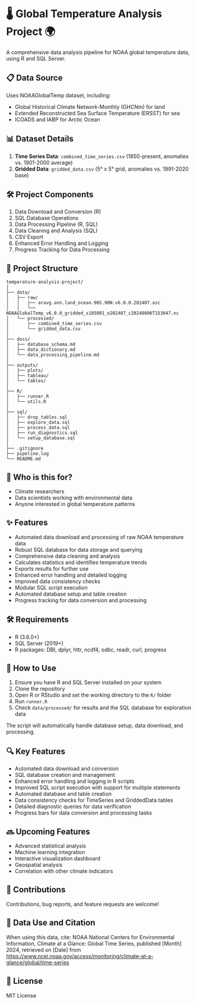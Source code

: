 # 🌡️ Global Temperature Analysis Project 🌍

A comprehensive data analysis pipeline for NOAA global temperature data, using R and SQL Server.

## 📋 Data Source

Uses NOAAGlobalTemp dataset, including:
- Global Historical Climate Network-Monthly (GHCNm) for land
- Extended Reconstructed Sea Surface Temperature (ERSST) for sea
- ICOADS and IABP for Arctic Ocean

## 📊 Dataset Details

1. **Time Series Data**: `combined_time_series.csv` (1850-present, anomalies vs. 1901-2000 average)
2. **Gridded Data**: `gridded_data.csv` (5° x 5° grid, anomalies vs. 1991-2020 base)

## 🛠️ Project Components

1. Data Download and Conversion (R)
2. SQL Database Operations
3. Data Processing Pipeline (R, SQL)
4. Data Cleaning and Analysis (SQL)
5. CSV Export
6. Enhanced Error Handling and Logging
7. Progress Tracking for Data Processing

## 📁 Project Structure

```
temperature-analysis-project/
│
├── data/
│   ├── raw/
│   │   ├── aravg.ann.land_ocean.90S.90N.v6.0.0.202407.asc
│   │   └── NOAAGlobalTemp_v6.0.0_gridded_s185001_e202407_c20240806T153047.nc
│   └── processed/
│       ├── combined_time_series.csv
│       └── gridded_data.csv
│
├── docs/
│   ├── database_schema.md
│   ├── data_dictionary.md
│   └── data_processing_pipeline.md
│
├── outputs/
│   ├── plots/
│   ├── tableau/
│   └── tables/
│
├── R/
│   ├── runner.R
│   └── utils.R
│
├── sql/
│   ├── drop_tables.sql
│   ├── explore_data.sql
│   ├── process_data.sql
│   ├── run_diagnostics.sql
│   └── setup_database.sql
│
├── .gitignore
├── pipeline.log
└── README.md
```

## 👥 Who is this for?

- Climate researchers
- Data scientists working with environmental data
- Anyone interested in global temperature patterns

## ✨ Features

- Automated data download and processing of raw NOAA temperature data
- Robust SQL database for data storage and querying
- Comprehensive data cleaning and analysis
- Calculates statistics and identifies temperature trends
- Exports results for further use
- Enhanced error handling and detailed logging
- Improved data consistency checks
- Modular SQL script execution
- Automated database setup and table creation
- Progress tracking for data conversion and processing

## 🛠️ Requirements

- R (3.6.0+)
- SQL Server (2019+)
- R packages: DBI, dplyr, httr, ncdf4, odbc, readr, curl, progress

## 🚀 How to Use

1. Ensure you have R and SQL Server installed on your system
2. Clone the repository
3. Open R or RStudio and set the working directory to the `R/` folder
4. Run `runner.R`
5. Check `data/processed/` for results and the SQL database for exploration data

The script will automatically handle database setup, data download, and processing.

## 🔍 Key Features

- Automated data download and conversion
- SQL database creation and management
- Enhanced error handling and logging in R scripts
- Improved SQL script execution with support for multiple statements
- Automated database and table creation
- Data consistency checks for TimeSeries and GriddedData tables
- Detailed diagnostic queries for data verification
- Progress bars for data conversion and processing tasks

## 🔜 Upcoming Features

- Advanced statistical analysis
- Machine learning integration
- Interactive visualization dashboard
- Geospatial analysis
- Correlation with other climate indicators

## 🤝 Contributions

Contributions, bug reports, and feature requests are welcome!

## 📜 Data Use and Citation

When using this data, cite: NOAA National Centers for Environmental Information, Climate at a Glance: Global Time Series, published [Month] 2024, retrieved on [Date] from https://www.ncei.noaa.gov/access/monitoring/climate-at-a-glance/global/time-series

## 📄 License

MIT License
